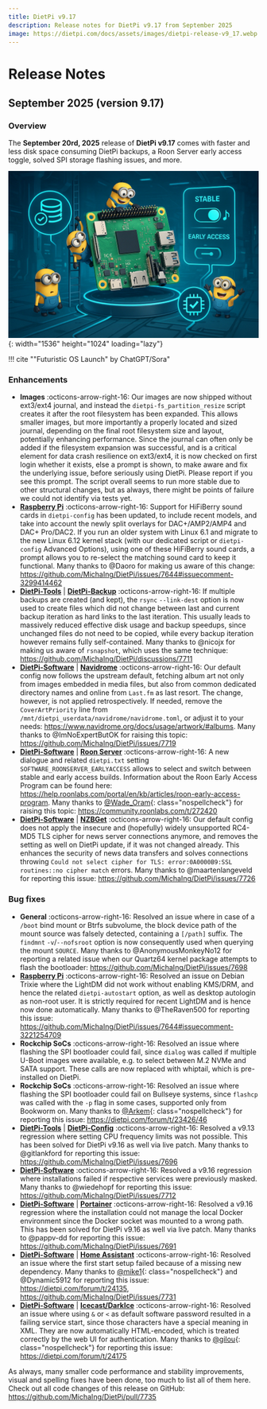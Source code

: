 ```yaml
---
title: DietPi v9.17
description: Release notes for DietPi v9.17 from September 2025
image: https://dietpi.com/docs/assets/images/dietpi-release-v9_17.webp
---
```


# Release Notes

## September 2025 (version 9.17)

### Overview

The **September 20rd, 2025** release of **DietPi v9.17** comes with faster and less disk space consuming DietPi backups, a Roon Server early access toggle, solved SPI storage flashing issues, and more.

![The image presents a single-board computer within a futuristic facility setting in a 3D comic art style. 3 pregnant symbols around the SBC show a storage with a tick, a stable/early-access toggle with a music note, and a microchip with a tick on it respectively. 4 minions are around, climbing a ladder, touching the GPIO pins of the SBC, and cheering respectively.](../assets/images/dietpi-release-v9_17.webp "Futuristic OS Launch"){: width="1536" height="1024" loading="lazy"}

!!! cite "\"Futuristic OS Launch\" by ChatGPT/Sora"

### Enhancements

- **Images** :octicons-arrow-right-16: Our images are now shipped without ext3/ext4 journal, and instead the `dietpi-fs_partition_resize` script creates it after the root filesystem has been expanded. This allows smaller images, but more importantly a properly located and sized journal, depending on the final root filesystem size and layout, potentially enhancing performance. Since the journal can often only be added if the filesystem expansion was successful, and is a critical element for data crash resilience on ext3/ext4, it is now checked on first login whether it exists, else a prompt is shown, to make aware and fix the underlying issue, before seriously using DietPi. Please report if you see this prompt. The script overall seems to run more stable due to other structural changes, but as always, there might be points of failure we could not identify via tests yet.
- [**Raspberry Pi**](../hardware.md#raspberry-pi) :octicons-arrow-right-16: Support for HiFiBerry sound cards in `dietpi-config` has been updated, to include recent models, and take into account the newly split overlays for DAC+/AMP2/AMP4 and DAC+ Pro/DAC2. If you run an older system with Linux 6.1 and migrate to the new Linux 6.12 kernel stack (with our dedicated script or `dietpi-config` Advanced Options), using one of these HiFiBerry sound cards, a prompt allows you to re-select the matching sound card to keep it functional. Many thanks to @Daoro for making us aware of this change: <https://github.com/MichaIng/DietPi/issues/7644#issuecomment-3299414462>
- [**DietPi-Tools**](../dietpi_tools.md) | [**DietPi-Backup**](../dietpi_tools/system_maintenance.md#dietpi-backup-backuprestore) :octicons-arrow-right-16: If multiple backups are created (and kept), the `rsync` `--link-dest` option is now used to create files which did not change between last and current backup iteration as hard links to the last iteration. This usually leads to massively reduced effective disk usage and backup speedups, since unchanged files do not need to be copied, while every backup iteration however remains fully self-contained. Many thanks to @nicojx for making us aware of `rsnapshot`, which uses the same technique: <https://github.com/MichaIng/DietPi/discussions/7711>
- [**DietPi-Software**](../dietpi_tools/software_installation.md#dietpi-software) | [**Navidrome**](../software/media.md#navidrome) :octicons-arrow-right-16: Our default config now follows the upstream default, fetching album art not only from images embedded in media files, but also from common dedicated directory names and online from `Last.fm` as last resort. The change, however, is not applied retrospectively. If needed, remove the `CoverArtPriority` line from `/mnt/dietpi_userdata/navidrome/navidrome.toml`, or adjust it to your needs: <https://www.navidrome.org/docs/usage/artwork/#albums>. Many thanks to @ImNoExpertButOK for raising this topic: <https://github.com/MichaIng/DietPi/issues/7719>
- [**DietPi-Software**](../dietpi_tools/software_installation.md#dietpi-software) | [**Roon Server**](../software/media.md#roon-server) :octicons-arrow-right-16: A new dialogue and related `dietpi.txt` setting `SOFTWARE_ROONSERVER_EARLYACCESS` allows to select and switch between stable and early access builds. Information about the Roon Early Access Program can be found here: <https://help.roonlabs.com/portal/en/kb/articles/roon-early-access-program>. Many thanks to [@Wade_Oram](https://community.roonlabs.com/u/wade_oram){: class="nospellcheck"} for raising this topic: <https://community.roonlabs.com/t/272420>
- [**DietPi-Software**](../dietpi_tools/software_installation.md#dietpi-software) | [**NZBGet**](../software/bittorrent.md#nzbget) :octicons-arrow-right-16: Our default config does not apply the insecure and (hopefully) widely unsupported RC4-MD5 TLS cipher for news server connections anymore, and removes the setting as well on DietPi update, if it was not changed already. This enhances the security of news data transfers and solves connections throwing `Could not select cipher for TLS: error:0A0000B9:SSL routines::no cipher match` errors. Many thanks to @maartenlangeveld for reporting this issue: <https://github.com/MichaIng/DietPi/issues/7726>

### Bug fixes

- **General** :octicons-arrow-right-16: Resolved an issue where in case of a `/boot` bind mount or Btrfs subvolume, the block device path of the mount source was falsely detected, containing a `[/path]` suffix. The `findmnt` `-v`/`--nofsroot` option is now consequently used when querying the mount `SOURCE`. Many thanks to @AnonymousMonkeyNo12 for reporting a related issue when our Quartz64 kernel package attempts to flash the bootloader: <https://github.com/MichaIng/DietPi/issues/7698>
- [**Raspberry Pi**](../hardware.md#raspberry-pi) :octicons-arrow-right-16: Resolved an issue on Debian Trixie where the LightDM did not work without enabling KMS/DRM, and hence the related `dietpi-autostart` option, as well as desktop autologin as non-root user. It is strictly required for recent LightDM and is hence now done automatically. Many thanks to @TheRaven500 for reporting this issue: <https://github.com/MichaIng/DietPi/issues/7644#issuecomment-3221254709>
- **Rockchip SoCs** :octicons-arrow-right-16: Resolved an issue where flashing the SPI bootloader could fail, since `dialog` was called if multiple U-Boot images were available, e.g. to select between M.2 NVMe and SATA support. These calls are now replaced with whiptail, which is pre-installed on DietPi.
- **Rockchip SoCs** :octicons-arrow-right-16: Resolved an issue where flashing the SPI bootloader could fail on Bullseye systems, since `flashcp` was called with the `-p` flag in some cases, supported only from Bookworm on. Many thanks to [@Arkem](https://dietpi.com/forum/u/Arkem){: class="nospellcheck"} for reporting this issue: <https://dietpi.com/forum/t/23426/46>
- [**DietPi-Tools**](../dietpi_tools.md) | [**DietPi-Config**](../dietpi_tools/system_configuration.md#dietpi-config) :octicons-arrow-right-16: Resolved a v9.13 regression where setting CPU frequency limits was not possible. This has been solved for DietPi v9.16 as well via live patch. Many thanks to @gitlankford for reporting this issue: <https://github.com/MichaIng/DietPi/issues/7696>
- [**DietPi-Software**](../dietpi_tools/software_installation.md#dietpi-software) :octicons-arrow-right-16: Resolved a v9.16 regression where installations failed if respective services were previously masked. Many thanks to @wiedehopf for reporting this issue: <https://github.com/MichaIng/DietPi/issues/7712>
- [**DietPi-Software**](../dietpi_tools/software_installation.md#dietpi-software) | [**Portainer**](../software/system_stats.md#portainer) :octicons-arrow-right-16: Resolved a v9.16 regression where the installation could not manage the local Docker environment since the Docker socket was mounted to a wrong path. This has been solved for DietPi v9.16 as well via live patch. Many thanks to @pappv-dd for reporting this issue: <https://github.com/MichaIng/DietPi/issues/7691>
- [**DietPi-Software**](../dietpi_tools/software_installation.md#dietpi-software) | [**Home Assistant**](../software/home_automation.md#home-assistant) :octicons-arrow-right-16: Resolved an issue where the first start setup failed because of a missing new dependency. Many thanks to [@mike1](https://dietpi.com/forum/u/mike1){: class="nospellcheck"} and @Dynamic5912 for reporting this issue: <https://dietpi.com/forum/t/24135>, <https://github.com/MichaIng/DietPi/issues/7731>
- [**DietPi-Software**](../dietpi_tools/software_installation.md#dietpi-software) | [**Icecast/DarkIce**](../software/media.md#icecast) :octicons-arrow-right-16: Resolved an issue where using `&` or `<` as default software password resulted in a failing service start, since those characters have a special meaning in XML. They are now automatically HTML-encoded, which is treated correctly by the web UI for authentication. Many thanks to [@gilou](https://dietpi.com/forum/u/gilou){: class="nospellcheck"} for reporting this issue: <https://dietpi.com/forum/t/24175>

As always, many smaller code performance and stability improvements, visual and spelling fixes have been done, too much to list all of them here. Check out all code changes of this release on GitHub: <https://github.com/MichaIng/DietPi/pull/7735>
